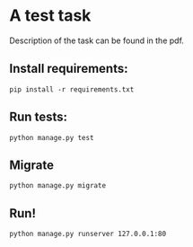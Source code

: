 # A test task
Description of the task can be found in the pdf.

## Install requirements:
`pip install -r requirements.txt`

## Run tests:
`python manage.py test`

## Migrate
`python manage.py migrate`

## Run!
`python manage.py runserver 127.0.0.1:80`

